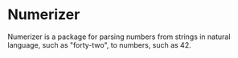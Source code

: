# Numerizer

Numerizer is a package for parsing numbers from strings in natural language, such as 
"forty-two", to numbers, such as 42.
